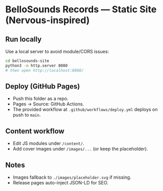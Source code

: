 # BelloSounds Records — Static Site (Nervous-inspired)

## Run locally
Use a local server to avoid module/CORS issues:
```bash
cd bellosounds-site
python3 -m http.server 8080
# then open http://localhost:8080/
```

## Deploy (GitHub Pages)
- Push this folder as a repo.
- Pages → Source: GitHub Actions.
- The provided workflow at `.github/workflows/deploy.yml` deploys on push to `main`.

## Content workflow
- Edit JS modules under `/content/`.
- Add cover images under `/images/...` (or keep the placeholder).

## Notes
- Images fallback to `./images/placeholder.svg` if missing.
- Release pages auto-inject JSON-LD for SEO.
